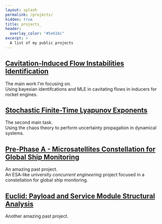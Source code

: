 ```yaml
---
layout: splash
permalink: /projects/
hidden: true
title: projects_
header:
  overlay_color: "#5e616c"
excerpt: >
  A list of my public projects
---
```

## [Cavitation-Induced Flow Instabilities Identification](https://cr0stata.github.io/work1/)
The main work I'm focusing on.  
Using bayesian identifcations and MLE in cavitating flows in inducers for rocket engines.

## [Stochastic Finite-Time Lyapunov Exponents](https://cr0stata.github.io/work2/)
The second main task.  
Using the chaos theory to perform uncertainty propagation in dynamical systems.

## [Pre-Phase A - Microsatellites Constellation for Global Ship Monitoring](https://cr0stata.github.io/nemo/)
An amazing past project.  
An ESA-like university <em>concurrent engineering</em> project focused in a constellation for global ship monitoring.

## [Euclid: Payload and Service Module Structural Analysis]((https://cr0stata.github.io/euclid/))
Another amazing past project.